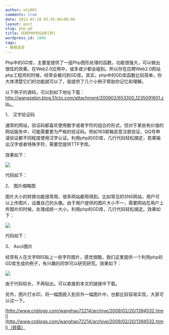 ```yaml
---
author: ety001
comments: true
date: 2012-01-10 03:45:06+00:00
layout: post
slug: php-gd
title: 玩转PHP的GD库[转]
wordpress_id: 1846
tags:
- 编程语言
---
```


Php中的GD库，主要是提供了一组Php图形处理的函数，功能很强大，可以做出很炫的效果。在Web2.0应用中，或多或少都会碰到。所以你在应聘Web2.0网站php工程师的时候，经常会被问到GD库。其实，php中的GD库函数比较简单，你大体清楚它们的功能就可以了，我提供了几个小例子帮助你记忆和理解。

以下例子的源码，可以到如下地址下载：http://wangzebin.blog.51cto.com/attachment/200902/653300_1235091601.zip。

1、 汉字验证码

通常的网站，验证码都喜欢使用数字或者字符的组合的形式，但对于某些有价值的网站服务中，可能需要更为严格的验证码。例如163邮箱恶意注册验证、QQ号申请验证都不同程度使用汉字认证。利用php的GD库，几行代码轻松搞定，若果输出汉字或者特殊字符，需要您提供TTF字库。

效果如下：

![](http://images.cnblogs.com/cnblogs_com/wanghao72214/phpsrc-verifycode.JPG)

代码如下：

<?php

//定义输出为图像类型

header("content-type:image/gif");

//创建图象

$picture = imagecreate(150,40);

//定义黑白颜色

$cl_black = imagecolorallocate($picture,0,0,0);

$cl_white = imagecolorallocate($picture,255,255,255);

//指定字体库

$lib_font = "c://WINDOWS//fonts//simhei.ttf";

//定义输出字体串，字符utf-8编码

$str_output = chr(0xE4).chr(0xB8).chr(0xAD);

//写 TTF 文字到图中

imagettftext($picture,20,-10,40,25,$cl_white,$lib_font,$str_output);

//定义输出字体串，字符utf-8编码

$str_output = chr(0xE5).chr(0x9B).chr(0xBD);

//写TTF 文字到图中

imagettftext($picture,20,10,80,30,$cl_white,$lib_font,$str_output);

//建立 GIF 图型

imagegif($picture);

//结束图形，释放内存空间

imagedestroy($picture);

?>

2、 图片缩略图

图片大小的转换功能很常用，很多网站都用得到。比如常见的SNS网站，用户可以上传图片，设置自己的头像。由于用户提供的图片大小不一，需要网站在用户上传图片的时候，处理成统一大小。利用php的GD库，几行代码轻松搞定。效果如下：


![](http://images.cnblogs.com/cnblogs_com/wanghao72214/phpsrc-setsmallsize.JPG)


代码如下：

<?php

//$srcFile原文件，$dstW,$dstH是小图的宽，高。

function makethumb($srcFile,$dstW,$dstH){

$data_pic = GetImageSize($srcFile,&$info);

switch ($data_pic[2]) {

case 1: //图片类型，1是GIF图

$old_pic = @ImageCreateFromGIF($srcFile);

break;

case 2: //图片类型，2是JPG图

$old_pic = @imagecreatefromjpeg($srcFile);

break;

case 3: //图片类型，3是PNG图

$old_pic = @ImageCreateFromPNG($srcFile);

break;

}

//创建缩小的图片

$srcW = ImageSX($old_pic);

$srcH = ImageSY($old_pic);

$new_pic = ImageCreate($dstW,$dstH);

ImageCopyResized($new_pic,$old_pic,0,0,0,0,$dstW,$dstH,$srcW,$srcH);

//输出锁小图片

header("content-type:image/gif");

ImageJpeg($new_pic);

imagedestroy($new_pic);

imagedestroy($new_old);

}

makethumb("1.jpg",40,50);

?>

3、 Ascii图片

经常有人在文字BBS贴上一些字符图片，感觉很酷，我们这里提供一个利用php的GD库生成的例子，有兴趣的同学可以研究研究。效果如下：


![](http://images.cnblogs.com/cnblogs_com/wanghao72214/phpsrc-magiccode.JPG)


由于代码较长，不再贴出。可以直接到本文的链接中下载。

另外，图片打水印，将一幅图嵌入到另外一幅图片中，也都比较容易实现，大家可以试一下。

[http://www.cnblogs.com/wanghao72214/archive/2009/02/20/1394532.html](http://www.cnblogs.com/wanghao72214/archive/2009/02/20/1394532.html)（转载）
